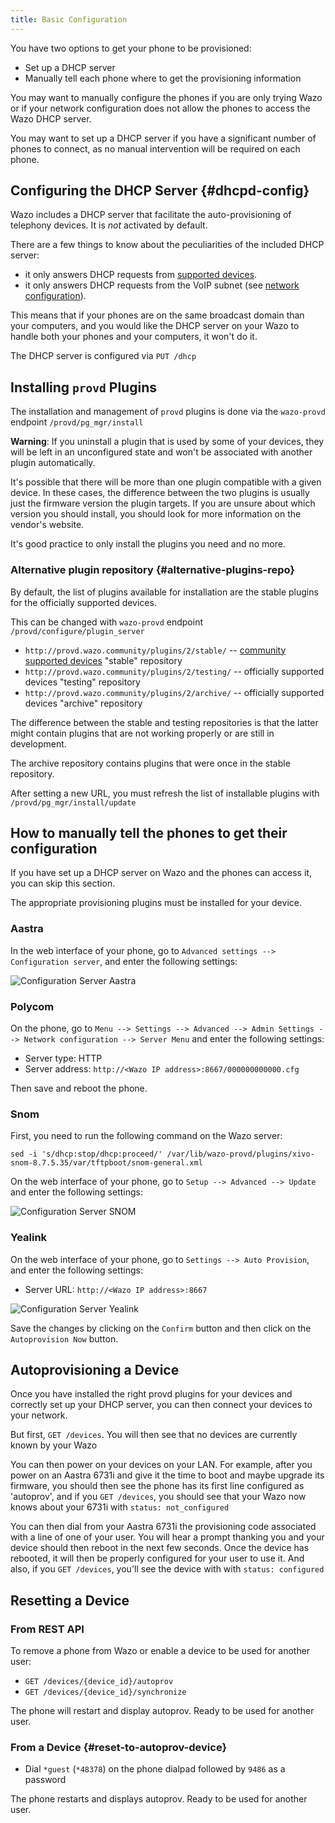 ```yaml
---
title: Basic Configuration
---
```


You have two options to get your phone to be provisioned:

- Set up a DHCP server
- Manually tell each phone where to get the provisioning information

You may want to manually configure the phones if you are only trying Wazo or if your network
configuration does not allow the phones to access the Wazo DHCP server.

You may want to set up a DHCP server if you have a significant number of phones to connect, as no
manual intervention will be required on each phone.

## Configuring the DHCP Server {#dhcpd-config}

Wazo includes a DHCP server that facilitate the auto-provisioning of telephony devices. It is _not_
activated by default.

There are a few things to know about the peculiarities of the included DHCP server:

- it only answers DHCP requests from [supported devices](/uc-doc/ecosystem/supported_devices).
- it only answers DHCP requests from the VoIP subnet (see
  [network configuration](/uc-doc/system/network)).

This means that if your phones are on the same broadcast domain than your computers, and you would
like the DHCP server on your Wazo to handle both your phones and your computers, it won't do it.

The DHCP server is configured via `PUT /dhcp`

## Installing `provd` Plugins

The installation and management of `provd` plugins is done via the `wazo-provd` endpoint
`/provd/pg_mgr/install`

**Warning**: If you uninstall a plugin that is used by some of your devices, they will be left in an
unconfigured state and won't be associated with another plugin automatically.

It's possible that there will be more than one plugin compatible with a given device. In these
cases, the difference between the two plugins is usually just the firmware version the plugin
targets. If you are unsure about which version you should install, you should look for more
information on the vendor's website.

It's good practice to only install the plugins you need and no more.

### Alternative plugin repository {#alternative-plugins-repo}

By default, the list of plugins available for installation are the stable plugins for the officially
supported devices.

This can be changed with `wazo-provd` endpoint `/provd/configure/plugin_server`

- `http://provd.wazo.community/plugins/2/stable/` --
  [community supported devices](/uc-doc/ecosystem/supported_devices) "stable" repository
- `http://provd.wazo.community/plugins/2/testing/` -- officially supported devices "testing"
  repository
- `http://provd.wazo.community/plugins/2/archive/` -- officially supported devices "archive"
  repository

The difference between the stable and testing repositories is that the latter might contain plugins
that are not working properly or are still in development.

The archive repository contains plugins that were once in the stable repository.

After setting a new URL, you must refresh the list of installable plugins with
`/provd/pg_mgr/install/update`

## How to manually tell the phones to get their configuration

If you have set up a DHCP server on Wazo and the phones can access it, you can skip this section.

The appropriate provisioning plugins must be installed for your device.

### Aastra

In the web interface of your phone, go to `Advanced settings --> Configuration server`, and enter
the following settings:

![Configuration Server Aastra](/images/uc-doc/provisioning/config_server_aastra.png)

### Polycom

On the phone, go to
`Menu --> Settings --> Advanced --> Admin Settings --> Network configuration --> Server Menu` and
enter the following settings:

- Server type: HTTP
- Server address: `http://<Wazo IP address>:8667/000000000000.cfg`

Then save and reboot the phone.

### Snom

First, you need to run the following command on the Wazo server:

```shell
sed -i 's/dhcp:stop/dhcp:proceed/' /var/lib/wazo-provd/plugins/xivo-snom-8.7.5.35/var/tftpboot/snom-general.xml
```

On the web interface of your phone, go to `Setup --> Advanced --> Update` and enter the following
settings:

![Configuration Server SNOM](/images/uc-doc/provisioning/config_server_snom.png)

### Yealink

On the web interface of your phone, go to `Settings --> Auto Provision`, and enter the following
settings:

- Server URL: `http://<Wazo IP address>:8667`

![Configuration Server Yealink](/images/uc-doc/provisioning/config_server_yealink.png)

Save the changes by clicking on the `Confirm` button and then click on the `Autoprovision Now`
button.

## Autoprovisioning a Device

Once you have installed the right provd plugins for your devices and correctly set up your DHCP
server, you can then connect your devices to your network.

But first, `GET /devices`. You will then see that no devices are currently known by your Wazo

You can then power on your devices on your LAN. For example, after you power on an Aastra 6731i and
give it the time to boot and maybe upgrade its firmware, you should then see the phone has its first
line configured as 'autoprov', and if you `GET /devices`, you should see that your Wazo now knows
about your 6731i with `status: not_configured`

You can then dial from your Aastra 6731i the provisioning code associated with a line of one of your
user. You will hear a prompt thanking you and your device should then reboot in the next few
seconds. Once the device has rebooted, it will then be properly configured for your user to use it.
And also, if you `GET /devices`, you'll see the device with with `status: configured`

## Resetting a Device

### From REST API

To remove a phone from Wazo or enable a device to be used for another user:

- `GET /devices/{device_id}/autoprov`
- `GET /devices/{device_id}/synchronize`

The phone will restart and display autoprov. Ready to be used for another user.

### From a Device {#reset-to-autoprov-device}

- Dial `*guest` (`*48378`) on the phone dialpad followed by `9486` as a password

The phone restarts and displays autoprov. Ready to be used for another user.
